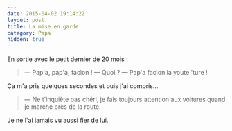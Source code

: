 ```yaml
---
date: 2015-04-02 19:14:22
layout: post
title: La mise en garde
category: Papa
hidden: true
---
```


En sortie avec le petit dernier de 20 mois :

> —  Pap'a, pap'a, facìon !
> —  Quoi ?
> —  Pap'a facìon la youte 'ture !

Ça m'a pris quelques secondes et puis j'ai compris...

> —  Ne t'inquiète pas chéri, je fais toujours attention aux voitures quand je marche près de la route.

Je ne l'ai jamais vu aussi fier de lui.
